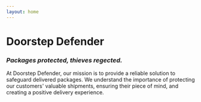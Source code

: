 ```yaml
---
layout: home
---
```


<!-- -->

# Doorstep Defender
### __*Packages protected, thieves regected.*__

At Doorstep Defender, our mission is to provide a reliable solution to safeguard delivered packages. We understand the importance of protecting our customers' valuable shipments, ensuring their piece of mind, and creating a positive delivery experience.